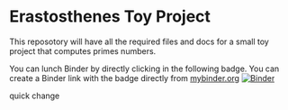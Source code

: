 # Erastosthenes Toy Project 

This reposotory will have all the required files and docs for a small toy project that computes primes numbers.

You can lunch Binder by directly clicking in the following badge. You can create a Binder link with the badge directly from [mybinder.org](mybinder.org)
[![Binder](https://mybinder.org/badge_logo.svg)](https://mybinder.org/v2/gh/UCB-stat-159-s23/facusapienza21-eratosthenes/HEAD?labpath=Eratosthenes.ipynb)

quick change